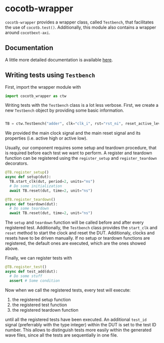 # cocotb-wrapper

`cocotb-wrapper` provides a wrapper class, called `Testbench`, that facilitates
the use of `cocotb.test()`. Additionally, this module also contains a wrapper
around `cocotbext-axi`.

## Documentation

A little more detailed documentation is available [here](https://ines-hpmm.github.io/cocotb-wrapper/).

## Writing tests using `Testbench`

First, import the wrapper module with

```python
import cocotb_wrapper as ctw
```

Writing tests with the `Testbench` class is a lot less verbose. First, we create
a new `Testbench` object by providing some basic information.

```python

TB = ctw.Testbench("adder", clk="clk_i", rst="rst_ni", reset_active_level=0)
```

We provided the main clock signal and the main reset signal and its properties
(i.e. active high or active low).

Usually, our component requires some setup and teardown procedure, that is
required before each test we want to perform. A register and teardown function
can be registered using the `register_setup` and `register_teardown` decorators.

```python
@TB.register_setup()
async def setup(dut):
  TB.start_clk(dut, period=2, units="ns")
  # Do some initialization
  await TB.reset(dut, time=2, unit="ns")

@TB.register_teardown()
async def teardown(dut):
  # Do some teardown
  await TB.reset(dut, time=2, unit="ns")
```

The `setup` and `teardown` function will be called before and after every
registered test. Additionally, the `Testbench` class provides the `start_clk`
and `reset` method to start the clock and reset the DUT. Additionaly, clocks
and resets have to be driven manually. If no setup or teardown functions are
registered, the default ones are executed, which are the ones showed above.

Finally, we can register tests with

```python
@TB.register_test()
async def test_add(dut):
  # Do some stuff
  assert # Some condition
```

Now when we call the registered tests, every test will execute:

1. the registered setup function
2. the registered test function
3. the registered teardown function

until all the registered tests have been executed. An additional `test_id`
signal (preferrably with the type integer) within the DUT is set to the test ID
number. This allows to distinguish tests more easily within the generated wave
files, since all the tests are sequentially in one file.
